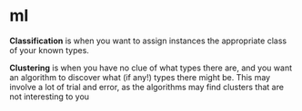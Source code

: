# ml

**Classification** is when you want to assign instances the appropriate class of your known types.

**Clustering** is when you have no clue of what types there are, and you want an algorithm to discover what (if any!) types there might be. This may involve a lot of trial and error, as the algorithms may find clusters that are not interesting to you
